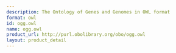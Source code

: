 ```yaml
---
description: The Ontology of Genes and Genomes in OWL format
format: owl
id: ogg.owl
name: ogg.owl
product_url: http://purl.obolibrary.org/obo/ogg.owl
layout: product_detail
---
```

